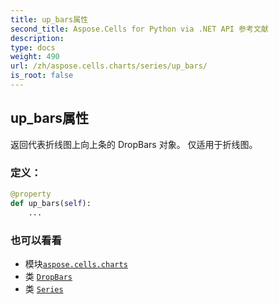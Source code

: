 ```yaml
---
title: up_bars属性
second_title: Aspose.Cells for Python via .NET API 参考文献
description:
type: docs
weight: 490
url: /zh/aspose.cells.charts/series/up_bars/
is_root: false
---
```

## up_bars属性

返回代表折线图上向上条的 DropBars 对象。
仅适用于折线图。
### 定义：
```python
@property
def up_bars(self):
    ...
```

### 也可以看看
* 模块[`aspose.cells.charts`](../../)
* 类 [`DropBars`](/cells/python-net/zh/aspose.cells.charts/dropbars)
* 类 [`Series`](/cells/python-net/zh/aspose.cells.charts/series)
